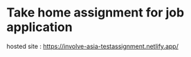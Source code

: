 # Take home assignment for job application

hosted site : https://involve-asia-testassignment.netlify.app/

